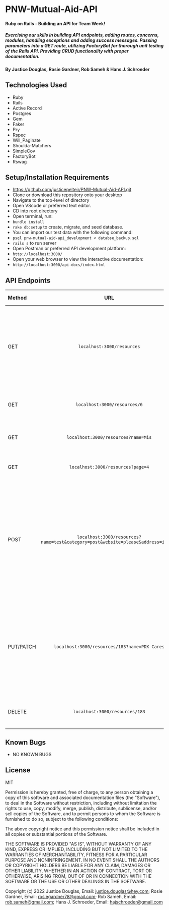 # PNW-Mutual-Aid-API

#### Ruby on Rails - Building an API for Team Week! 
##### Exercising our skills in building API endpoints, adding routes, concerns, modules, handling exceptions and adding success messages. Passing parameters into a GET route, utilizing FactoryBot for thorough unit testing of the Rails API. Providing CRUD functionality with proper documentation.

#### By Justice Douglas, Rosie Gardner, Rob Sameh & Hans J. Schroeder

## Technologies Used

* Ruby
* Rails
* Active Record
* Postgres
* Gem
* Faker
* Pry
* Rspec
* Will_Paginate
* Shoulda-Matchers
* SimpleCov
* FactoryBot
* Rswag


## Setup/Installation Requirements

* https://github.com/justicepelteir/PNW-Mutual-Aid-API.git
* Clone or download this repository onto your desktop
* Navigate to the top-level of directory
* Open VScode or preferred text editor.
* CD into root directory
* Open terminal, run: 
* `bundle install` 
* `rake db:setup` to create, migrate, and seed database.
* You can import our test data with the following command:
* `psql pnw-mutual-aid-api_development < databse_backup.sql`
* `rails s` to run server 
* Open Postman or preferred API development platform:
* `http://localhost:3000/`
* Open your web browser to view the interactive documentation:
* `http://localhost:3000/api-docs/index.html`

## API Endpoints


| Method |   URL  | Result | HTTP Status |
| :---   | :----: |  :-----: | ---: |
| GET    | `localhost:3000/resources` | Returns a list of all resources in alphabetical order by name and their parameters => `id`, `name`, `website`, `category`, `address` | 200 |
| GET    | `localhost:3000/resources/6` | Returns all information related to Resource with `id=6` | 200 |
| GET    | `localhost:3000/resources?name=Mis` | Returns a Resource by `name` or `name ilike?` => 'Misty' | 200 |
| GET    | `localhost:3000/resources?page=4` | Returns a list of 10 Resources per page | 200 |
| POST   | `localhost:3000/resources?name=test&category=post&website=please&address=ignore` | Adds a Resource to the database => `name: test`, `category: post`, `website: please`, `address: ignore` => If `POST` is successful, returns database object for newly created Resource. | 201 |
| PUT/PATCH | `localhost:3000/resources/183?name=PDX Cares` | Updates the name for a Resource with `id=183`. If PUT/PATCH is successful, returns database object for newly updated Resource. | 200 |
| DELETE | `localhost:3000/resources/183` | Deletes the Resource with `id=183` from database | 200 |


## Known Bugs

* NO KNOWN BUGS

## License

MIT

Permission is hereby granted, free of charge, to any person obtaining a copy of this software and associated documentation files (the "Software"), to deal in the Software without restriction, including without limitation the rights to use, copy, modify, merge, publish, distribute, sublicense, and/or sell copies of the Software, and to permit persons to whom the Software is furnished to do so, subject to the following conditions:

The above copyright notice and this permission notice shall be included in all copies or substantial portions of the Software.

THE SOFTWARE IS PROVIDED "AS IS", WITHOUT WARRANTY OF ANY KIND, EXPRESS OR IMPLIED, INCLUDING BUT NOT LIMITED TO THE WARRANTIES OF MERCHANTABILITY, FITNESS FOR A PARTICULAR PURPOSE AND NONINFRINGEMENT. IN NO EVENT SHALL THE AUTHORS OR COPYRIGHT HOLDERS BE LIABLE FOR ANY CLAIM, DAMAGES OR OTHER LIABILITY, WHETHER IN AN ACTION OF CONTRACT, TORT OR OTHERWISE, ARISING FROM, OUT OF OR IN CONNECTION WITH THE SOFTWARE OR THE USE OR OTHER DEALINGS IN THE SOFTWARE.

Copyright (c) 2022 Justice Douglas, Email: <justice.douglas@hey.com>; Rosie Gardner, Email: <rosiegardner78@gmail.com>; Rob Sameh, Email: <rob.sameh@gmail.com>; Hans J. Schroeder, Email: <hajschroeder@gmail.com>
